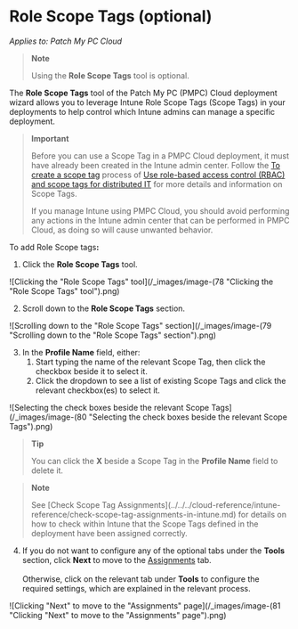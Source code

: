 # Role Scope Tags (optional)

_Applies to: Patch My PC Cloud_

> **Note**
>
> Using the **Role Scope Tags** tool is optional.

The **Role Scope Tags** tool of the Patch My PC (PMPC) Cloud deployment wizard allows you to leverage Intune Role Scope Tags (Scope Tags) in your deployments to help control which Intune admins can manage a specific deployment.

> **Important**
>
> Before you can use a Scope Tag in a PMPC Cloud deployment, it must have already been created in the Intune admin center. Follow the [To create a scope tag](https://learn.microsoft.com/en-us/mem/intune/fundamentals/scope-tags#to-create-a-scope-tag) process of [Use role-based access control (RBAC) and scope tags for distributed IT](https://learn.microsoft.com/en-us/mem/intune/fundamentals/scope-tags) for more details and information on Scope Tags.
>
> If you manage Intune using PMPC Cloud, you should avoid performing any actions in the Intune admin center that can be performed in PMPC Cloud, as doing so will cause unwanted behavior.

To add Role Scope tag&#x73;**:**

1. Click the **Role Scope Tags** tool.

![Clicking the "Role Scope Tags" tool](/_images/image-(78 "Clicking the \"Role Scope Tags\" tool").png)

2. Scroll down to the **Role Scope Tags** section.

![Scrolling down to the "Role Scope Tags" section](/_images/image-(79 "Scrolling down to the \"Role Scope Tags\" section").png)

3. In the **Profile Name** field, either:
   1. Start typing the name of the relevant Scope Tag, then click the checkbox beside it to select it.
   2. Click the dropdown to see a list of existing Scope Tags and click the relevant checkbox(es) to select it.

![Selecting the check boxes beside the relevant Scope Tags](/_images/image-(80 "Selecting the check boxes beside the relevant Scope Tags").png)

> **Tip**
>
> You can click the **X** beside a Scope Tag in the **Profile Name** field to delete it.

> **Note**
>
> See \[Check Scope Tag Assignments]\(../../../cloud-reference/intune-reference/check-scope-tag-assignments-in-intune.md) for details on how to check within Intune that the Scope Tags defined in the deployment have been assigned correctly.

4. If you do not want to configure any of the optional tabs under the **Tools** section, click **Next** to move to the [Assignments](../cloud-assignments-deployment-tab.md) tab.\
   \
   Otherwise, click on the relevant tab under **Tools** to configure the required settings, which are explained in the relevant process.

![Clicking "Next" to move to the "Assignments" page](/_images/image-(81 "Clicking \"Next\" to move to the \"Assignments\" page").png)